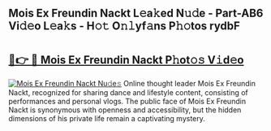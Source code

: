 ## Mois Ex Freundin Nackt L𝚎a𝚔ed N𝚞𝚍e - Part-AB6 Vi𝚍𝚎o L𝚎a𝚔s - H𝚘𝚝 O𝚗𝚕yf𝚊ns P𝚑𝚘tos rydbF

# <h2><a href="http://kf1sens.oniu.top/?m=Mois+Ex+Freundin+Nackt">🔗👉 🔴 Mois Ex Freundin Nackt P𝚑ot𝚘𝚜 V𝚒d𝚎o</a></h2>

[![Mois Ex Freundin Nackt Nu𝚍e𝚜](https://i.imgur.com/0qMVB7G.gif)](http://kf1sens.oniu.top/?m=Mois+Ex+Freundin+Nackt)
Online thought leader Mois Ex Freundin Nackt, recognized for sharing dance and lifestyle content, consisting of performances and personal vlogs. The public face of Mois Ex Freundin Nackt is synonymous with openness and accessibility, but the hidden dimensions of his private life remain a captivating mystery.  
